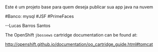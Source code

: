 Este é um projeto base para quem deseja publicar sua app java na nuvem

#Banco: mysql
#JSF
#PrimeFaces

--Lucas Barros Santos

The OpenShift `jbossews` cartridge documentation can be found at:

http://openshift.github.io/documentation/oo_cartridge_guide.html#tomcat
